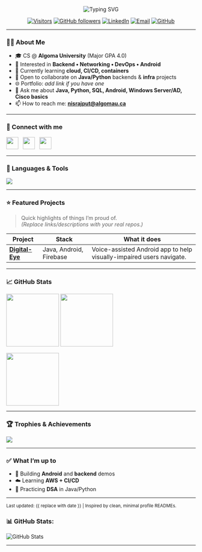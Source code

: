 <!-- Profile Header -->
<p align="center">
  <img src="https://readme-typing-svg.demolab.com?font=Inter&weight=700&size=28&duration=2800&pause=700&center=true&vCenter=true&width=650&lines=Hi+%F0%9F%91%8B%2C+I'm+Nisarg+Rajput;Software+Developer+%7C+IT+Infra+Enthusiast;From+Canada+%F0%9F%87%A8%F0%9F%87%A6" alt="Typing SVG" />
</p>

<p align="center">
  <a href="https://visitor-badge.laobi.icu/badge?page_id=nisarg2805.nisarg2805"><img src="https://visitor-badge.laobi.icu/badge?page_id=nisarg2805.nisarg2805" alt="Visitors"></a>
  <a href="https://github.com/nisarg2805?tab=followers"><img src="https://img.shields.io/github/followers/nisarg2805?label=Followers&style=flat" alt="GitHub followers"></a>
  <a href="https://www.linkedin.com/in/nisargrajput/"><img src="https://img.shields.io/badge/LinkedIn-0A66C2?logo=linkedin&logoColor=white" alt="LinkedIn"></a>
  <a href="mailto:nisrajput@algomau.ca"><img src="https://img.shields.io/badge/Email-8B89CC?logo=gmail&logoColor=white" alt="Email"></a>
  <a href="https://github.com/nisarg2805"><img src="https://img.shields.io/badge/GitHub-nisarg2805-181717?logo=github&logoColor=white" alt="GitHub"></a>
</p>

---

### 👨‍💻 About Me
- 🎓 CS @ **Algoma University** (Major GPA 4.0)  
- 🧭 Interested in **Backend • Networking • DevOps • Android**  
- 🧪 Currently learning **cloud, CI/CD, containers**  
- 🤝 Open to collaborate on **Java/Python** backends & **infra** projects  
- 🌐 Portfolio: *add link if you have one*  
- 💬 Ask me about **Java, Python, SQL, Android, Windows Server/AD, Cisco basics**  
- 📫 How to reach me: **nisrajput@algomau.ca**  

---

### 🔗 Connect with me
<p align="left">
  <a href="https://www.linkedin.com/in/nisargrajput/"><img src="https://skillicons.dev/icons?i=linkedin" height="32" /></a>
  &nbsp;
  <a href="mailto:nisrajput@algomau.ca"><img src="https://img.shields.io/badge/Email-Me-333?logo=gmail" height="32" /></a>
  &nbsp;
  <a href="https://github.com/nisarg2805"><img src="https://skillicons.dev/icons?i=github" height="32" /></a>
</p>

---

### 🧰 Languages & Tools
<p align="left">
  <img src="https://skillicons.dev/icons?i=java,python,c,cpp,js,ts,html,css,androidstudio,react,nodejs,express,mongodb,mysql,postgres,sqlite,graphql,flask,docker,linux,git,github,aws,bash,figma" />
</p>

---

### ⭐ Featured Projects
> Quick highlights of things I’m proud of.  
> *(Replace links/descriptions with your real repos.)*

| Project | Stack | What it does |
| --- | --- | --- |
| **[Digital-Eye](https://github.com/nisarg2805/Digital-Eye)** | Java, Android, Firebase | Voice-assisted Android app to help visually-impaired users navigate. |


---

### 📈 GitHub Stats
<p align="left">
  <img src="https://github-readme-stats.vercel.app/api?username=nisarg2805&show_icons=true&rank_icon=github&hide_title=true" height="140" />
  <img src="https://github-readme-streak-stats.herokuapp.com?user=nisarg2805" height="140" />
</p>
<p align="left">
  <img src="https://github-readme-stats.vercel.app/api/top-langs/?username=nisarg2805&layout=compact&langs_count=8" height="140" />
</p>

---

### 🏆 Trophies & Achievements
<p align="left">
  <img src="https://github-profile-trophy.vercel.app/?username=nisarg2805&theme=onedark&column=6&no-bg=true&no-frame=true" />
</p>

---

### ✅ What I’m up to
- 🔬 Building **Android** and **backend** demos  
- ☁️ Learning **AWS + CI/CD**  
- 🧩 Practicing **DSA** in Java/Python  

---

<sub>Last updated: <!--TIMESTAMP-->{{ replace with date }} | Inspired by clean, minimal profile READMEs.</sub>


### 📊 GitHub Stats:

![GitHub Stats](https://github-readme-stats.vercel.app/api?username=yourusername&show_icons=true&theme=radical)

---



